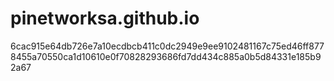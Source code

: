 # pinetworksa.github.io
6cac915e64db726e7a10ecdbcb411c0dc2949e9ee9102481167c75ed46ff8778455a70550ca1d10610e0f70828293686fd7dd434c885a0b5d84331e185b92a67
